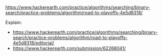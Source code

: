 https://www.hackerearth.com/practice/algorithms/searching/binary-search/practice-problems/algorithm/road-to-playoffs-4e5d8318/

Explain:

- https://www.hackerearth.com/practice/algorithms/searching/binary-search/practice-problems/algorithm/road-to-playoffs-4e5d8318/editorial/
- https://www.hackerearth.com/submission/62268041/
